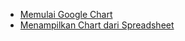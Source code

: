 - [Memulai Google Chart](/visin_gchart/content/get_started.md)
- [Menampilkan Chart dari Spreadsheet](/visin_gchart/content/gchart_load_csv.md)
